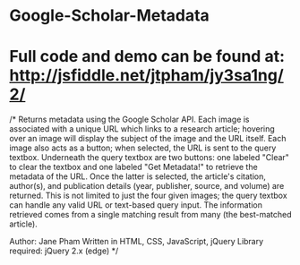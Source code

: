 Google-Scholar-Metadata
=======================
Full code and demo can be found at:
http://jsfiddle.net/jtpham/jy3sa1ng/2/
=======================

/* Returns metadata using the Google Scholar API. Each image is associated with a unique URL which links to a research article;
hovering over an image will display the subject of the image and the URL itself. Each image also acts as a button; when selected,
the URL is sent to the query textbox. Underneath the query textbox are two buttons: one labeled "Clear" to clear the textbox and
one labeled "Get Metadata!" to retrieve the metadata of the URL. Once the latter is selected, the article's citation, author(s),
and publication details (year, publisher, source, and volume) are returned. This is not limited to just the four given images;
the query textbox can handle any valid URL or text-based query input. The information retrieved comes from a single matching result from many (the best-matched article).

Author: Jane Pham
Written in HTML, CSS, JavaScript, jQuery
Library required: jQuery 2.x (edge)
*/
